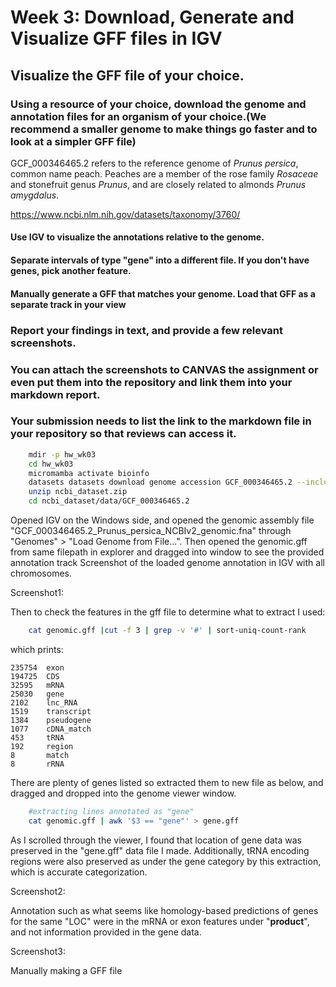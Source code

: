 # Week 3: Download, Generate and Visualize GFF files in IGV

## Visualize the GFF file of your choice.

### Using a resource of your choice, download the genome and annotation files for an organism of your choice.(We recommend a smaller genome to make things go faster and to look at a simpler GFF file)

GCF_000346465.2 refers to the reference genome of *Prunus persica*, common name peach. Peaches are a member of the rose family *Rosaceae* and stonefruit genus *Prunus*, and are closely related to almonds *Prunus amygdalus*.

https://www.ncbi.nlm.nih.gov/datasets/taxonomy/3760/ 

#### Use IGV to visualize the annotations relative to the genome.

#### Separate intervals of type "gene" into a different file. If you don't have genes, pick another feature.

#### Manually generate a GFF that matches your genome. Load that GFF as a separate track in your view

### Report your findings in text, and provide a few relevant screenshots.

### You can attach the screenshots to CANVAS the assignment or even put them into the repository and link them into your markdown report.

### Your submission needs to list the link to the markdown file in your repository so that reviews can access it.

```bash
    mdir -p hw_wk03
    cd hw_wk03
    micromamba activate bioinfo
    datasets datasets download genome accession GCF_000346465.2 --include gff3,cds,protein,genome
    unzip ncbi_dataset.zip
    cd ncbi_dataset/data/GCF_000346465.2
```

Opened IGV on the Windows side, and opened the genomic assembly file "GCF_000346465.2_Prunus_persica_NCBIv2_genomic.fna" through "Genomes" > "Load Genome from File...". Then opened the genomic.gff from same filepath in explorer and dragged into window to see the provided annotation track Screenshot of the loaded genome annotation in IGV with all chromosomes. 

Screenshot1:


Then to check the features in the gff file to determine what to extract I used:

```bash    
    cat genomic.gff |cut -f 3 | grep -v '#' | sort-uniq-count-rank

```

which prints:

```
235754  exon
194725  CDS
32595   mRNA
25030   gene
2102    lnc_RNA
1519    transcript
1384    pseudogene
1077    cDNA_match
453     tRNA
192     region
8       match
8       rRNA
```

There are plenty of genes listed so extracted them to new file as below, and dragged and dropped into the genome viewer window.

```bash
    #extracting lines annotated as "gene"
    cat genomic.gff | awk '$3 == "gene"' > gene.gff
```

As I scrolled through the viewer, I found that location of gene data was preserved in the "gene.gff" data file I made. Additionally, tRNA encoding regions were also preserved as under the gene category by this extraction, which is accurate categorization. 

Screenshot2:





Annotation such as what seems like homology-based predictions of genes for the same "LOC" were in the mRNA or exon features under "**product**", and not information provided in the gene data. 

Screenshot3:




Manually making a GFF file